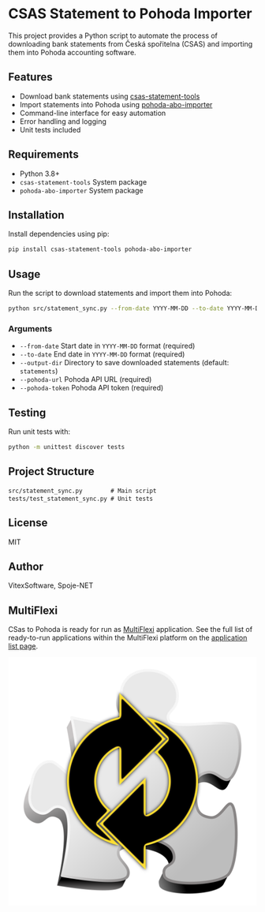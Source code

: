 # CSAS Statement to Pohoda Importer

This project provides a Python script to automate the process of downloading bank statements from Česká spořitelna (CSAS) and importing them into Pohoda accounting software.

## Features

- Download bank statements using [csas-statement-tools](https://github.com/VitexSoftware/csas-statement-tools)
- Import statements into Pohoda using [pohoda-abo-importer](https://github.com/Spoje-NET/pohoda-abo-importer)
- Command-line interface for easy automation
- Error handling and logging
- Unit tests included

## Requirements

- Python 3.8+
- `csas-statement-tools` System package
- `pohoda-abo-importer` System package

## Installation

Install dependencies using pip:

```bash
pip install csas-statement-tools pohoda-abo-importer
```

## Usage

Run the script to download statements and import them into Pohoda:

```bash
python src/statement_sync.py --from-date YYYY-MM-DD --to-date YYYY-MM-DD --output-dir /path/to/output --pohoda-url URL --pohoda-token TOKEN
```

### Arguments

- `--from-date` Start date in `YYYY-MM-DD` format (required)
- `--to-date` End date in `YYYY-MM-DD` format (required)
- `--output-dir` Directory to save downloaded statements (default: `statements`)
- `--pohoda-url` Pohoda API URL (required)
- `--pohoda-token` Pohoda API token (required)

## Testing

Run unit tests with:

```bash
python -m unittest discover tests
```

## Project Structure

```
src/statement_sync.py        # Main script
tests/test_statement_sync.py # Unit tests
```

## License

MIT

## Author

VitexSoftware, Spoje-NET

## MultiFlexi

CSas to Pohoda is ready for run as [MultiFlexi](https://multiflexi.eu) application.
See the full list of ready-to-run applications within the MultiFlexi platform on the [application list page](https://www.multiflexi.eu/apps.php).

[![MultiFlexi App](https://github.com/VitexSoftware/MultiFlexi/blob/main/doc/multiflexi-app.svg)](https://www.multiflexi.eu/apps.php)

